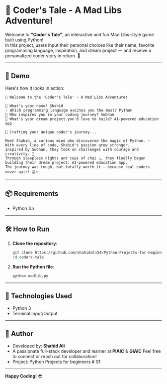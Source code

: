 # 🌟 Coder's Tale - A Mad Libs Adventure!

Welcome to **"Coder's Tale"**, an interactive and fun Mad Libs-style game built using Python!  
In this project, users input their personal choices like their name, favorite programming language, inspiration, and dream project — and receive a personalized coder story in return. 🚀

---

## 📸 Demo

Here's how it looks in action:

```
🌟 Welcome to the 'Coder's Tale' - A Mad Libs Adventure!

👤 What's your name? Shahid  
💡 Which programming language excites you the most? Python  
🌟 Who inspires you in your coding journey? Subhan  
🧠 What's your dream project you'd love to build? AI-powered education app  

📝 Crafting your unique coder's journey...

Meet Shahid, a curious mind who discovered the magic of Python. ✨  
With every line of code, Shahid's passion grew stronger.  
Inspired by Subhan, they took on challenges with courage and creativity. 💪  
Through sleepless nights and cups of chai ☕, they finally began building their dream project: AI-powered education app.  
The journey was tough, but totally worth it — because real coders never quit! 💻🔥  
```

---

## 📦 Requirements

- Python 3.x

---

## 🛠️ How to Run

1. **Clone the repository**:
   ```bash
   git clone https://github.com/shahidali54/Python-Projects-for-beginners.git
   cd coders-tale
   ```

2. **Run the Python file**:
   ```bash
   python madlib.py
   ```

---

## 🧰 Technologies Used

- Python 3
- Terminal Input/Output

---

## 👤 Author

- Developed by: **Shahid Ali**
- A passionate full-stack developer and learner at **PIAIC** & **GIAIC**
  Feel free to connect or reach out for collaboration!
- Project: Python Projects for beginners # 01

---

**Happy Coding!** 😎
